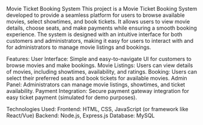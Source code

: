 Movie Ticket Booking System
This project is a Movie Ticket Booking System developed to provide a seamless platform for users to browse available movies, select showtimes, and book tickets. It allows users to view movie details, choose seats, and make payments while ensuring a smooth booking experience. The system is designed with an intuitive interface for both customers and administrators, making it easy for users to interact with and for administrators to manage movie listings and bookings.

Features:
User Interface: Simple and easy-to-navigate UI for customers to browse movies and make bookings.
Movie Listings: Users can view details of movies, including showtimes, availability, and ratings.
Booking: Users can select their preferred seats and book tickets for available movies.
Admin Panel: Administrators can manage movie listings, showtimes, and ticket availability.
Payment Integration: Secure payment gateway integration for easy ticket payment (simulated for demo purposes).

Technologies Used:
Frontend: HTML, CSS, JavaScript (or framework like React/Vue)
Backend: Node.js, Express.js
Database: MySQL

